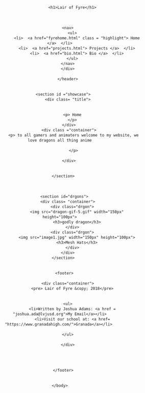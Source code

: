 
<!DOCTYPE html>
<html>
    <head>
        <link rel = "stylesheet" href = "fyre.css">
        <title>Lair of Fyre</title>
        <meta name="keywords" content="games,3d design, anime">
        <meta name = "author"  content = "Joshua Adams">
    </head>
    <body>
           <header>
           <div class = "container">
               
               <h1>Lair of Fyre</h1>
               
           
           
           <nav>
               <ul>
                   <li>  <a href="fyrehome.html" class = "highlight"> Home </a>  </li>
                   <li>  <a href="projects.html"> Projects </a>  </li>
                   <li>  <a href="bio.html"> Bio </a>  </li>
               </ul>
           </nav>
           </div>
           
           </header>
       
       
       <section id ="showcase">
           <div class= "title">
               
               
               <p> Home
               </p>
            </div>
            <div class ="container">
                <p> to all gamers and animaters welcome to my website, we love dragons all thing anime
                    
                </p>
                
            </div>
            
     
       </section>

       
       
        <section id="drgons">
           <div class= "container">
               <div class="drgon">
                   <img src="dragon-gif-5.gif" width="150px" height="100px">
                   <h3>godly dragon</h3>
               </div>
               <div class="drgon">
                   <img src="image1.jpg" width="150px" height="100px">
                   <h3>Mesh Hats</h3>
               </div>
           </div>
       </section>
        
        
        <footer>
           
           <div class="container">
               <pre> Lair of Fyre &copy; 2018</pre>
           
           
           <ul>
               <li>Written by Joshua Adams: <a href = "joshua.ada@lvjusd.org">My Email</a></li>
               <li>Visit our school at: <a href= "https://www.granadahigh.com/">Granada</a></li> 
               
           </ul>
           
           </div>
           
           
           
           
       </footer>
       
       
    </body>
</html>
